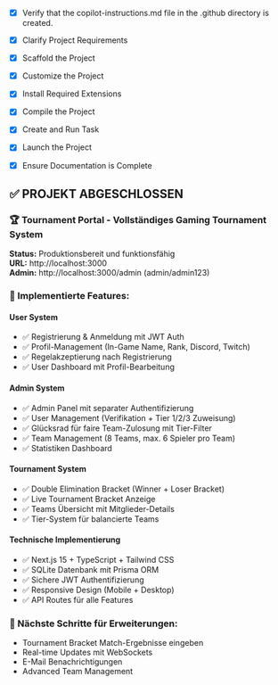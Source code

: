 <!-- Use this file to provide workspace-specific custom instructions to Copilot. For more details, visit https://code.visualstudio.com/docs/copilot/copilot-customization#_use-a-githubcopilotinstructionsmd-file -->
- [x] Verify that the copilot-instructions.md file in the .github directory is created.

- [x] Clarify Project Requirements
	<!-- Tournament website with Next.js, authentication, admin panel, team management, double elimination bracket -->

- [x] Scaffold the Project
	<!-- Next.js project with TypeScript, authentication, database integration -->

- [x] Customize the Project
	<!-- Implement user registration, admin panel, tournament bracket, team management -->

- [x] Install Required Extensions
	<!-- Install any required VS Code extensions -->

- [x] Compile the Project
	<!-- Install dependencies and resolve any compilation issues -->

- [x] Create and Run Task
	<!-- Development server is running successfully -->

- [x] Launch the Project
	<!-- Project launched at http://localhost:3000 -->

- [x] Ensure Documentation is Complete
	<!-- README.md created with complete project documentation -->

## ✅ PROJEKT ABGESCHLOSSEN

### 🏆 Tournament Portal - Vollständiges Gaming Tournament System

**Status:** Produktionsbereit und funktionsfähig  
**URL:** http://localhost:3000  
**Admin:** http://localhost:3000/admin (admin/admin123)

### 🚀 Implementierte Features:

#### User System
- ✅ Registrierung & Anmeldung mit JWT Auth
- ✅ Profil-Management (In-Game Name, Rank, Discord, Twitch)  
- ✅ Regelakzeptierung nach Registrierung
- ✅ User Dashboard mit Profil-Bearbeitung

#### Admin System  
- ✅ Admin Panel mit separater Authentifizierung
- ✅ User Management (Verifikation + Tier 1/2/3 Zuweisung)
- ✅ Glücksrad für faire Team-Zulosung mit Tier-Filter
- ✅ Team Management (8 Teams, max. 6 Spieler pro Team)
- ✅ Statistiken Dashboard

#### Tournament System
- ✅ Double Elimination Bracket (Winner + Loser Bracket)
- ✅ Live Tournament Bracket Anzeige
- ✅ Teams Übersicht mit Mitglieder-Details
- ✅ Tier-System für balancierte Teams

#### Technische Implementierung
- ✅ Next.js 15 + TypeScript + Tailwind CSS
- ✅ SQLite Datenbank mit Prisma ORM
- ✅ Sichere JWT Authentifizierung
- ✅ Responsive Design (Mobile + Desktop)
- ✅ API Routes für alle Features

### 🎯 Nächste Schritte für Erweiterungen:
- Tournament Bracket Match-Ergebnisse eingeben
- Real-time Updates mit WebSockets  
- E-Mail Benachrichtigungen
- Advanced Team Management
